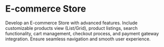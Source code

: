 # E-commerce Store
Develop an E-commerce Store with advanced features. 
Include customizable products view (List/Grid), product listings, search functionality, cart management, checkout process, and payment gateway integration. 
Ensure seamless navigation and smooth user experience.
